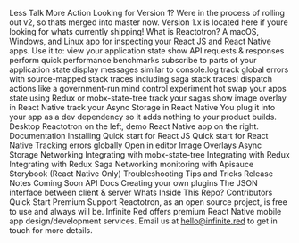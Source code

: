 Less Talk More Action Looking for Version 1? Were in the process of rolling out v2, so thats merged into master now. Version 1.x is located here if youre looking for whats currently shipping! What is Reactotron? A macOS, Windows, and Linux app for inspecting your React JS and React Native apps. Use it to: view your application state show API requests & responses perform quick performance benchmarks subscribe to parts of your application state display messages similar to console.log track global errors with source-mapped stack traces including saga stack traces! dispatch actions like a government-run mind control experiment hot swap your apps state using Redux or mobx-state-tree track your sagas show image overlay in React Native track your Async Storage in React Native You plug it into your app as a dev dependency so it adds nothing to your product builds. Desktop Reactotron on the left, demo React Native app on the right. Documentation Installing Quick start for React JS Quick start for React Native Tracking errors globally Open in editor Image Overlays Async Storage Networking Integrating with mobx-state-tree Integrating with Redux Integrating with Redux Saga Networking monitoring with Apisauce Storybook (React Native Only) Troubleshooting Tips and Tricks Release Notes Coming Soon API Docs Creating your own plugins The JSON interface between client & server Whats Inside This Repo? Contributors Quick Start Premium Support Reactotron, as an open source project, is free to use and always will be. Infinite Red offers premium React Native mobile app design/development services. Email us at hello@infinite.red to get in touch for more details.